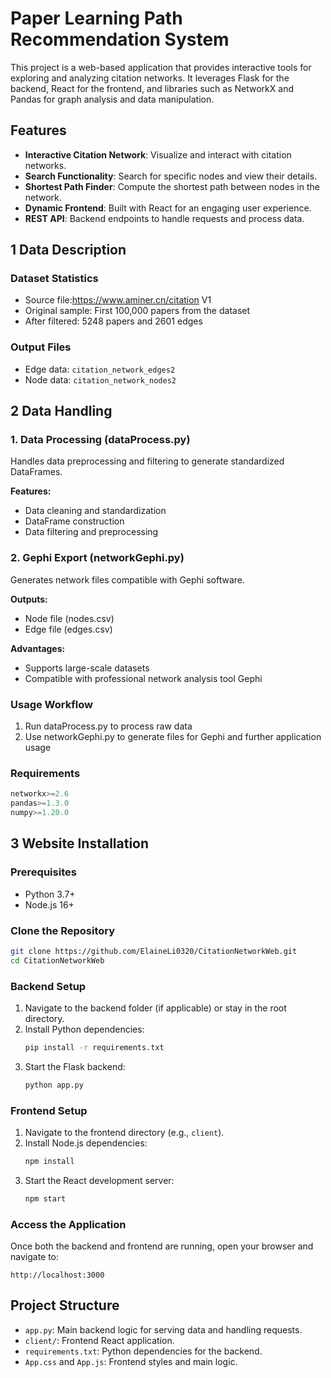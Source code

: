 # Paper Learning Path Recommendation System

This project is a web-based application that provides interactive tools for exploring and analyzing citation networks. It leverages Flask for the backend, React for the frontend, and libraries such as NetworkX and Pandas for graph analysis and data manipulation.

## Features
- **Interactive Citation Network**: Visualize and interact with citation networks.
- **Search Functionality**: Search for specific nodes and view their details.
- **Shortest Path Finder**: Compute the shortest path between nodes in the network.
- **Dynamic Frontend**: Built with React for an engaging user experience.
- **REST API**: Backend endpoints to handle requests and process data.

## 1 Data Description

### Dataset Statistics
- Source file:https://www.aminer.cn/citation V1
- Original sample:
  First 100,000 papers from the dataset
- After filtered: 5248 papers and 2601 edges

### Output Files
- Edge data: `citation_network_edges2`
- Node data: `citation_network_nodes2`

## 2 Data Handling

### 1. Data Processing (dataProcess.py)
Handles data preprocessing and filtering to generate standardized DataFrames.

**Features:**
- Data cleaning and standardization
- DataFrame construction
- Data filtering and preprocessing

### 2. Gephi Export (networkGephi.py)
Generates network files compatible with Gephi software.

**Outputs:**
- Node file (nodes.csv)
- Edge file (edges.csv)

**Advantages:**
- Supports large-scale datasets
- Compatible with professional network analysis tool Gephi

### Usage Workflow
1. Run dataProcess.py to process raw data
2. Use networkGephi.py to generate files for Gephi and further application usage

### Requirements

```python
networkx>=2.6
pandas>=1.3.0
numpy>=1.20.0
```


## 3 Website Installation

### Prerequisites
- Python 3.7+
- Node.js 16+

### Clone the Repository
```bash
git clone https://github.com/ElaineLi0320/CitationNetworkWeb.git
cd CitationNetworkWeb
```

### Backend Setup
1. Navigate to the backend folder (if applicable) or stay in the root directory.
2. Install Python dependencies:
   ```bash
   pip install -r requirements.txt
   ```
3. Start the Flask backend:
   ```bash
   python app.py
   ```

### Frontend Setup
1. Navigate to the frontend directory (e.g., `client`).
2. Install Node.js dependencies:
   ```bash
   npm install
   ```
3. Start the React development server:
   ```bash
   npm start
   ```

### Access the Application
Once both the backend and frontend are running, open your browser and navigate to:
```
http://localhost:3000
```

## Project Structure
- `app.py`: Main backend logic for serving data and handling requests.
- `client/`: Frontend React application.
- `requirements.txt`: Python dependencies for the backend.
- `App.css` and `App.js`: Frontend styles and main logic.
